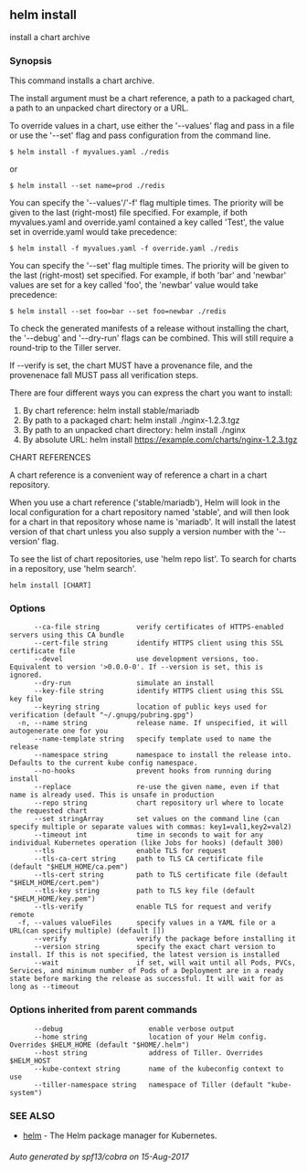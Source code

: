 ## helm install

install a chart archive

### Synopsis



This command installs a chart archive.

The install argument must be a chart reference, a path to a packaged chart,
a path to an unpacked chart directory or a URL.

To override values in a chart, use either the '--values' flag and pass in a file
or use the '--set' flag and pass configuration from the command line.

	$ helm install -f myvalues.yaml ./redis

or

	$ helm install --set name=prod ./redis

You can specify the '--values'/'-f' flag multiple times. The priority will be given to the
last (right-most) file specified. For example, if both myvalues.yaml and override.yaml
contained a key called 'Test', the value set in override.yaml would take precedence:

	$ helm install -f myvalues.yaml -f override.yaml ./redis

You can specify the '--set' flag multiple times. The priority will be given to the
last (right-most) set specified. For example, if both 'bar' and 'newbar' values are
set for a key called 'foo', the 'newbar' value would take precedence:

	$ helm install --set foo=bar --set foo=newbar ./redis


To check the generated manifests of a release without installing the chart,
the '--debug' and '--dry-run' flags can be combined. This will still require a
round-trip to the Tiller server.

If --verify is set, the chart MUST have a provenance file, and the provenenace
fall MUST pass all verification steps.

There are four different ways you can express the chart you want to install:

1. By chart reference: helm install stable/mariadb
2. By path to a packaged chart: helm install ./nginx-1.2.3.tgz
3. By path to an unpacked chart directory: helm install ./nginx
4. By absolute URL: helm install https://example.com/charts/nginx-1.2.3.tgz

CHART REFERENCES

A chart reference is a convenient way of reference a chart in a chart repository.

When you use a chart reference ('stable/mariadb'), Helm will look in the local
configuration for a chart repository named 'stable', and will then look for a
chart in that repository whose name is 'mariadb'. It will install the latest
version of that chart unless you also supply a version number with the
'--version' flag.

To see the list of chart repositories, use 'helm repo list'. To search for
charts in a repository, use 'helm search'.


```
helm install [CHART]
```

### Options

```
      --ca-file string         verify certificates of HTTPS-enabled servers using this CA bundle
      --cert-file string       identify HTTPS client using this SSL certificate file
      --devel                  use development versions, too. Equivalent to version '>0.0.0-0'. If --version is set, this is ignored.
      --dry-run                simulate an install
      --key-file string        identify HTTPS client using this SSL key file
      --keyring string         location of public keys used for verification (default "~/.gnupg/pubring.gpg")
  -n, --name string            release name. If unspecified, it will autogenerate one for you
      --name-template string   specify template used to name the release
      --namespace string       namespace to install the release into. Defaults to the current kube config namespace.
      --no-hooks               prevent hooks from running during install
      --replace                re-use the given name, even if that name is already used. This is unsafe in production
      --repo string            chart repository url where to locate the requested chart
      --set stringArray        set values on the command line (can specify multiple or separate values with commas: key1=val1,key2=val2)
      --timeout int            time in seconds to wait for any individual Kubernetes operation (like Jobs for hooks) (default 300)
      --tls                    enable TLS for request
      --tls-ca-cert string     path to TLS CA certificate file (default "$HELM_HOME/ca.pem")
      --tls-cert string        path to TLS certificate file (default "$HELM_HOME/cert.pem")
      --tls-key string         path to TLS key file (default "$HELM_HOME/key.pem")
      --tls-verify             enable TLS for request and verify remote
  -f, --values valueFiles      specify values in a YAML file or a URL(can specify multiple) (default [])
      --verify                 verify the package before installing it
      --version string         specify the exact chart version to install. If this is not specified, the latest version is installed
      --wait                   if set, will wait until all Pods, PVCs, Services, and minimum number of Pods of a Deployment are in a ready state before marking the release as successful. It will wait for as long as --timeout
```

### Options inherited from parent commands

```
      --debug                     enable verbose output
      --home string               location of your Helm config. Overrides $HELM_HOME (default "$HOME/.helm")
      --host string               address of Tiller. Overrides $HELM_HOST
      --kube-context string       name of the kubeconfig context to use
      --tiller-namespace string   namespace of Tiller (default "kube-system")
```

### SEE ALSO
* [helm](helm.md)	 - The Helm package manager for Kubernetes.

###### Auto generated by spf13/cobra on 15-Aug-2017
